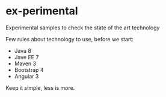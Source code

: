 # ex-perimental
Experimental samples to check the state of the art technology 

Few rules about technology to use, before we start:
- Java 8
- Jave EE 7
- Maven 3
- Bootstrap 4
- Angular 3

Keep it simple, less is more.
